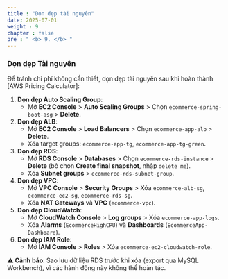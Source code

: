 ```yaml
---
title : "Dọn dẹp tài nguyên"
date: 2025-07-01
weight : 9
chapter : false
pre : " <b> 9. </b> "
---
```


### Dọn dẹp Tài nguyên

Để tránh chi phí không cần thiết, dọn dẹp tài nguyên sau khi hoàn thành [AWS Pricing Calculator]:

1. **Dọn dẹp Auto Scaling Group**:
    - Mở **EC2 Console** > **Auto Scaling Groups** > Chọn `ecommerce-spring-boot-asg` > **Delete**.
2. **Dọn dẹp ALB**:
    - Mở **EC2 Console** > **Load Balancers** > Chọn `ecommerce-app-alb` > **Delete**.
    - Xóa target groups: `ecommerce-app-tg`, `ecommerce-app-tg-green`.
3. **Dọn dẹp RDS**:
    - Mở **RDS Console** > **Databases** > Chọn `ecommerce-rds-instance` > **Delete** (bỏ chọn **Create final snapshot**, nhập `delete me`).
    - Xóa **Subnet groups** > `ecommerce-rds-subnet-group`.
4. **Dọn dẹp VPC**:
    - Mở **VPC Console** > **Security Groups** > Xóa `ecommerce-alb-sg`, `ecommerce-ec2-sg`, `ecommerce-rds-sg`.
    - Xóa **NAT Gateways** và **VPC** (`ecommerce-vpc`).
5. **Dọn dẹp CloudWatch**:
    - Mở **CloudWatch Console** > **Log groups** > Xóa `ecommerce-app-logs`.
    - Xóa **Alarms** (`EcommerceHighCPU`) và **Dashboards** (`EcommerceApp-Dashboard`).
6. **Dọn dẹp IAM Role**:
    - Mở **IAM Console** > **Roles** > Xóa `ecommerce-ec2-cloudwatch-role`.

**⚠️ Cảnh báo**: Sao lưu dữ liệu RDS trước khi xóa (export qua MySQL Workbench), vì các hành động này không thể hoàn tác.
